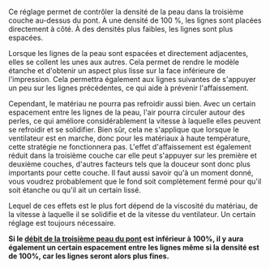 Ce réglage permet de contrôler la densité de la peau dans la troisième couche au-dessus du pont. À une densité de 100 %, les lignes sont placées directement à côté. À des densités plus faibles, les lignes sont plus espacées.

Lorsque les lignes de la peau sont espacées et directement adjacentes, elles se collent les unes aux autres. Cela permet de rendre le modèle étanche et d'obtenir un aspect plus lisse sur la face inférieure de l'impression. Cela permettra également aux lignes suivantes de s'appuyer un peu sur les lignes précédentes, ce qui aide à prévenir l'affaissement.

Cependant, le matériau ne pourra pas refroidir aussi bien. Avec un certain espacement entre les lignes de la peau, l'air pourra circuler autour des perles, ce qui améliore considérablement la vitesse à laquelle elles peuvent se refroidir et se solidifier. Bien sûr, cela ne s'applique que lorsque le ventilateur est en marche, donc pour les matériaux à haute température, cette stratégie ne fonctionnera pas. L'effet d'affaissement est également réduit dans la troisième couche car elle peut s'appuyer sur les première et deuxième couches, d'autres facteurs tels que la douceur sont donc plus importants pour cette couche. Il faut aussi savoir qu'à un moment donné, vous voudrez probablement que le fond soit complètement fermé pour qu'il soit étanche ou qu'il ait un certain lissé.

Lequel de ces effets est le plus fort dépend de la viscosité du matériau, de la vitesse à laquelle il se solidifie et de la vitesse du ventilateur. Un certain réglage est toujours nécessaire.

**Si le [débit de la troisième peau du pont](bridge_skin_material_flow_3.md) est inférieur à 100%, il y aura également un certain espacement entre les lignes même si la densité est de 100%, car les lignes seront alors plus fines.**
